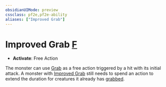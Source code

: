 ```yaml
---
obsidianUIMode: preview
cssclass: pf2e,pf2e-ability
aliases: ["Improved Grab"]
---
```

# Improved Grab [F](chapter-9-playing-the-game.md#Actions "Free Action")

- **Activate**: Free Action

The monster can use [Grab](grab.md) as a free action triggered by a hit with its initial attack. A monster with [Improved Grab](improved-grab.md) still needs to spend an action to extend the duration for creatures it already has [grabbed](conditions.md#Grabbed).